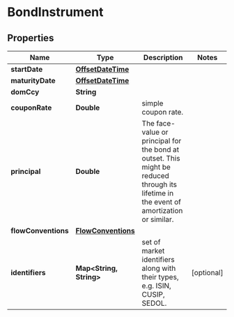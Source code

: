 

# BondInstrument

## Properties

Name | Type | Description | Notes
------------ | ------------- | ------------- | -------------
**startDate** | [**OffsetDateTime**](OffsetDateTime.md) |  | 
**maturityDate** | [**OffsetDateTime**](OffsetDateTime.md) |  | 
**domCcy** | **String** |  | 
**couponRate** | **Double** | simple coupon rate. | 
**principal** | **Double** | The face-value or principal for the bond at outset.              This might be reduced through its lifetime in the event of amortization or similar. | 
**flowConventions** | [**FlowConventions**](FlowConventions.md) |  | 
**identifiers** | **Map&lt;String, String&gt;** | set of market identifiers along with their types, e.g. ISIN, CUSIP, SEDOL. |  [optional]



